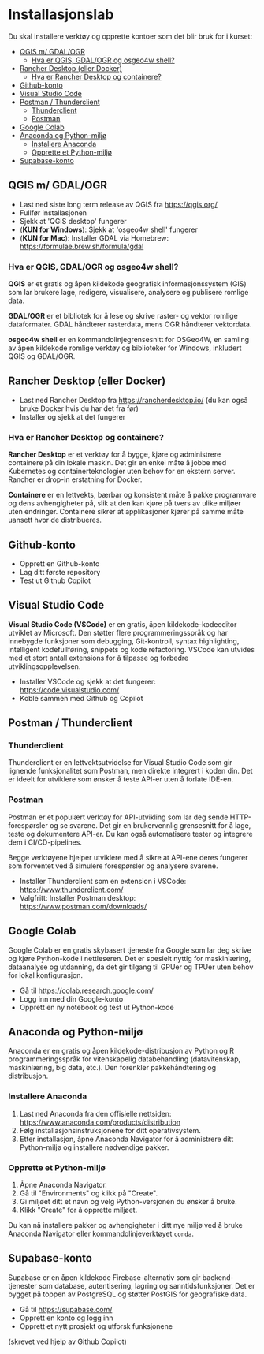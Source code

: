 # Installasjonslab

Du skal installere verktøy og opprette kontoer som det blir bruk for i kurset: 

- [QGIS m/ GDAL/OGR](#qgis-m-gdalogr)
    - [Hva er QGIS, GDAL/OGR og osgeo4w shell?](#hva-er-qgis-gdalogr-og-osgeo4w-shell)
- [Rancher Desktop (eller Docker)](#rancher-desktop-eller-docker)
    - [Hva er Rancher Desktop og containere?](#hva-er-rancher-desktop-og-containere)
- [Github-konto](#github-konto)
- [Visual Studio Code](#visual-studio-code)
- [Postman / Thunderclient](#postman--thunderclient)
    - [Thunderclient](#thunderclient)
    - [Postman](#postman)
- [Google Colab](#google-colab)
- [Anaconda og Python-miljø](#anaconda-og-python-miljø)
    - [Installere Anaconda](#installere-anaconda)
    - [Opprette et Python-miljø](#opprette-et-python-miljø)
- [Supabase-konto](#supabase-konto)

## QGIS m/ GDAL/OGR

* Last ned siste long term release av QGIS fra https://qgis.org/
* Fullfør installasjonen
* Sjekk at 'QGIS desktop' fungerer
* (**KUN for Windows**): Sjekk at 'osgeo4w shell' fungerer
* (**KUN for Mac**): Installer GDAL via Homebrew: https://formulae.brew.sh/formula/gdal 

### Hva er QGIS, GDAL/OGR og osgeo4w shell?

**QGIS** er et gratis og åpen kildekode geografisk informasjonssystem (GIS) som lar brukere lage, redigere, visualisere, analysere og publisere romlige data.

**GDAL/OGR** er et bibliotek for å lese og skrive raster- og vektor romlige dataformater. GDAL håndterer rasterdata, mens OGR håndterer vektordata.

**osgeo4w shell** er en kommandolinjegrensesnitt for OSGeo4W, en samling av åpen kildekode romlige verktøy og biblioteker for Windows, inkludert QGIS og GDAL/OGR.

## Rancher Desktop (eller Docker)

* Last ned Rancher Desktop fra https://rancherdesktop.io/ (du kan også bruke Docker hvis du har det fra før)
* Installer og sjekk at det fungerer

### Hva er Rancher Desktop og containere?

**Rancher Desktop** er et verktøy for å bygge, kjøre og administrere containere på din lokale maskin. Det gir en enkel måte å jobbe med Kubernetes og containerteknologier uten behov for en ekstern server. Rancher er drop-in erstatning for Docker.

**Containere** er en lettvekts, bærbar og konsistent måte å pakke programvare og dens avhengigheter på, slik at den kan kjøre på tvers av ulike miljøer uten endringer. Containere sikrer at applikasjoner kjører på samme måte uansett hvor de distribueres.


## Github-konto

* Opprett en Github-konto
* Lag ditt første repository
* Test ut Github Copilot

## Visual Studio Code

**Visual Studio Code (VSCode)** er en gratis, åpen kildekode-kodeeditor utviklet av Microsoft. Den støtter flere programmeringsspråk og har innebygde funksjoner som debugging, Git-kontroll, syntax highlighting, intelligent kodefullføring, snippets og kode refactoring. VSCode kan utvides med et stort antall extensions for å tilpasse og forbedre utviklingsopplevelsen.

* Installer VSCode og sjekk at det fungerer: https://code.visualstudio.com/
* Koble sammen med Github og Copilot

## Postman / Thunderclient

### Thunderclient
Thunderclient er en lettvektsutvidelse for Visual Studio Code som gir lignende funksjonalitet som Postman, men direkte integrert i koden din. Det er ideelt for utviklere som ønsker å teste API-er uten å forlate IDE-en.

### Postman
Postman er et populært verktøy for API-utvikling som lar deg sende HTTP-forespørsler og se svarene. Det gir en brukervennlig grensesnitt for å lage, teste og dokumentere API-er. Du kan også automatisere tester og integrere dem i CI/CD-pipelines.

Begge verktøyene hjelper utviklere med å sikre at API-ene deres fungerer som forventet ved å simulere forespørsler og analysere svarene.

* Installer Thunderclient som en extension i VSCode: https://www.thunderclient.com/
* Valgfritt: Installer Postman desktop: https://www.postman.com/downloads/

## Google Colab

Google Colab er en gratis skybasert tjeneste fra Google som lar deg skrive og kjøre Python-kode i nettleseren. Det er spesielt nyttig for maskinlæring, dataanalyse og utdanning, da det gir tilgang til GPUer og TPUer uten behov for lokal konfigurasjon.

* Gå til https://colab.research.google.com/
* Logg inn med din Google-konto
* Opprett en ny notebook og test ut Python-kode

## Anaconda og Python-miljø

Anaconda er en gratis og åpen kildekode-distribusjon av Python og R programmeringsspråk for vitenskapelig databehandling (datavitenskap, maskinlæring, big data, etc.). Den forenkler pakkehåndtering og distribusjon.

### Installere Anaconda

1. Last ned Anaconda fra den offisielle nettsiden: https://www.anaconda.com/products/distribution
2. Følg installasjonsinstruksjonene for ditt operativsystem.
3. Etter installasjon, åpne Anaconda Navigator for å administrere ditt Python-miljø og installere nødvendige pakker.

### Opprette et Python-miljø

1. Åpne Anaconda Navigator.
2. Gå til "Environments" og klikk på "Create".
3. Gi miljøet ditt et navn og velg Python-versjonen du ønsker å bruke.
4. Klikk "Create" for å opprette miljøet.

Du kan nå installere pakker og avhengigheter i ditt nye miljø ved å bruke Anaconda Navigator eller kommandolinjeverktøyet `conda`.

## Supabase-konto

Supabase er en åpen kildekode Firebase-alternativ som gir backend-tjenester som database, autentisering, lagring og sanntidsfunksjoner. Det er bygget på toppen av PostgreSQL og støtter PostGIS for geografiske data.

* Gå til https://supabase.com/
* Opprett en konto og logg inn
* Opprett et nytt prosjekt og utforsk funksjonene



(skrevet ved hjelp av Github Copilot)
